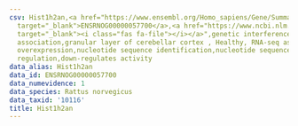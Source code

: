 ```yaml
---
csv: Hist1h2an,<a href="https://www.ensembl.org/Homo_sapiens/Gene/Summary?db=core;g=ENSRNOG00000057700"
  target="_blank">ENSRNOG00000057700</a>,<a href="https://www.ncbi.nlm.nih.gov/pubmed/30467350"
  target="_blank"><i class="fas fa-file"></i></a>",genetic interference,functional
  association,granular layer of cerebellar cortex , Healthy, RNA-seq assay, hsf-1
  overexpression,nucleotide sequence identification,nucleotide sequence identification,transcriptional
  regulation,down-regulates activity
data_alias: Hist1h2an
data_id: ENSRNOG00000057700
data_numevidence: 1
data_species: Rattus norvegicus
data_taxid: '10116'
title: Hist1h2an
---
```

